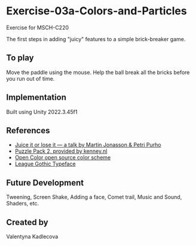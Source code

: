 # Exercise-03a-Colors-and-Particles

Exercise for MSCH-C220

The first steps in adding "juicy" features to a simple brick-breaker game.

## To play

Move the paddle using the mouse. Help the ball break all the bricks before you run out of time.


## Implementation

Built using Unity 2022.3.45f1

## References
 * [Juice it or lose it — a talk by Martin Jonasson & Petri Purho](https://www.youtube.com/watch?v=Fy0aCDmgnxg)
 * [Puzzle Pack 2, provided by kenney.nl](https://kenney.nl/assets/puzzle-pack-2)
 * [Open Color open source color scheme](https://yeun.github.io/open-color/)
 * [League Gothic Typeface](https://www.theleagueofmoveabletype.com/league-gothic)
 
 

## Future Development

Tweening, Screen Shake, Adding a face, Comet trail, Music and Sound, Shaders, etc.

## Created by 
Valentyna Kadlecova